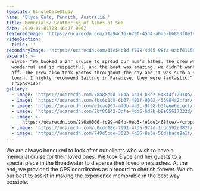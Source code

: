 ```yaml
---
template: SingleCaseStudy
name: 'Elyce Gale, Penrith, Australia '
title: Memorials/ Scattering of Ashes at Sea
date: 2019-07-01T08:46:27.096Z
featuredImage: 'https://ucarecdn.com/71a94c16-679f-4534-a6a5-b6803f0e165b/'
videoSection:
  title: ''
secondaryImage: 'https://ucarecdn.com/33e54b3d-f798-4d65-98fa-0abf6115919f/'
excerpt: >-
  Elyce- “We booked a 2hr cruise to spread our mum’s ashes. The crew were
  wonderful and so respectful, and the boat was amazing, we didn’t want to get
  off. The crew also took photos throughout the day and it was such a nice
  touch. I highly recommend Sailing in Paradise, they were fantastic.”
  TripAdvisor
gallery:
  - image: 'https://ucarecdn.com/78a88edd-104a-4a13-b3b7-54844f17910a/'
  - image: 'https://ucarecdn.com/fbc6c1c8-6b07-491f-9002-456984a2cfaf/'
  - image: 'https://ucarecdn.com/e1cae903-af6b-4a3c-9f98-b3feee6ececf/'
  - image: 'https://ucarecdn.com/2bf80142-3dfa-4dd6-bd7b-b8a85617332d/'
  - image: >-
      https://ucarecdn.com/2a6a0006-fc99-484b-9eb3-fe1de1468fce/-/crop/996x642/0,0/-/preview/
  - image: 'https://ucarecdn.com/c0cdd18c-7991-4fd5-97fd-1ddc592e382f/'
  - image: 'https://ucarecdn.com/749d5bde-3023-4d56-8a6a-56dabace9a1f/'
---
```

We are always honoured to look after our clients who wish to have a memorial cruise for their loved ones. We took Elyce and her guests to a special place in the Broadwater to disperse their loved one’s ashes. At the end, we provided the GPS coordinates as a record to cherish forever. We do our best to assist in making the experience memorable in the best way possible.
